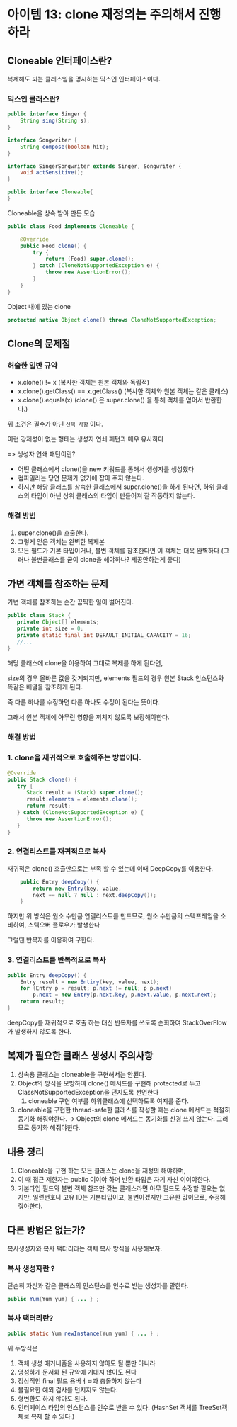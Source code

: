 # 아이템 13: clone 재정의는 주의해서 진행하라


## Cloneable 인터페이스란?

복제해도 되는 클래스임을 명시하는 믹스인 인터페이스이다.

### 믹스인 클래스란?

```java
public interface Singer {
    String sing(String s);
}

interface Songwriter {
    String compose(boolean hit);
}

interface SingerSongwriter extends Singer, Songwriter {
    void actSensitive();
}

```

```java
public interface Cloneable{
}
```

Cloneable을 상속 받아 만든 모습

```java
public class Food implements Cloneable {

    @Override
    public Food clone() {
        try {
            return (Food) super.clone();
        } catch (CloneNotSupportedException e) {
            throw new AssertionError();
        }
    }
}
```

Object 내에 있는 clone

```java
protected native Object clone() throws CloneNotSupportedException;
```

## Clone의 문제점

### 허술한 일반 규약

- x.clone() != x (복사한 객체는 원본 객체와 독립적)
- x.clone().getClass() == x.getClass() (복사한 객체와 원본 객체는 같은 클래스)
- x.clone().equals(x)  (clone() 은 super.clone() 을 통해 객체를 얻어서 반환한다.)

위 조건은 필수가 아닌 `선택 사항` 이다.

이런 강제성이 없는 형태는 생성자 연쇄 패턴과 매우 유사하다

=> 생성자 연쇄 패턴이란?

- 어떤 클래스에서 clone()을 new 키워드를 통해서 생성자를 생성했다
- 컴파일러는 당연 문제가 없기에 잡아 주지 않는다.
- 하지만 해당 클래스를 상속한 클래스에서 super.clone()을 하게 된다면, 하위 클래스의 타입이 아닌 상위 클래스의 타입이 만들어져 잘 작동하지 않는다.



### 해결 방법

1. super.clone()을 호출한다.
2. 그렇게 얻은 객체는 완벽한 복제본
3. 모든 필드가 기본 타입이거나, 불변 객체를 참조한다면 이 객체는 더욱 완벽하다 (그러나 불변클래스를 굳이 clone을 해야하나? 제공안하는게 좋다)


## 가변 객체를 참조하는 문제

가변 객체를 참조하는 순간 끔찍한 일이 벌어진다.

```java
public class Stack {
   private Object[] elements;
   private int size = 0;
   private static final int DEFAULT_INITIAL_CAPACITY = 16;
   //...
}
```

해당 클래스에 clone을 이용하여 그대로 복제를 하게 된다면, 

size의 경우 올바른 값을 갖게되지만, elements 필드의 경우 원본 Stack 인스턴스와 똑같은 배열을 참조하게 된다.

즉 다른 하나를 수정하면 다른 하나도 수정이 된다는 뜻이다.

그래서 원본 객체에 아무런 영향을 끼치지 않도록 보장해야한다.

### 해결 방법

### 1. clone을 재귀적으로 호출해주는 방법이다.

```java
@Override
public Stack clone() {
   try {
      Stack result = (Stack) super.clone();
      result.elements = elements.clone();
      return result;
   } catch (CloneNotSupportedException e) {
      throw new AssertionError();
   }
}
```

### 2. 연결리스트를 재귀적으로 복사

재귀적은 clone() 호출만으로는 부족 할 수 있는데 이때 DeepCopy를 이용한다.
```java
    public Entry deepCopy() {
        return new Entry(key, value,
        next == null ? null : next.deepCopy());
    }
```

하지만 위 방식은 원소 수만큼 연결리스트를 만드므로, 원소 수만큼의 스텍프레임을 소비하여, 스텍오버 플로우가 발생한다

그럴땐 반복자를 이용하여 구한다.

### 3. 연결리스트를 반복적으로 복사

```java
public Entry deepCopy() {
 	Entry result = new Entiry(key, value, next);
 	for (Entry p = result; p.next != null; p p.next)
 		p.next = new Entry(p.next.key, p.next.value, p.next.next);
 	return result;
}
```
deepCopy를 재귀적으로 호출 하는 대신 반복자를 쓰도록 순회하여 StackOverFlow가 발생하지 않도록 한다.


## 복제가 필요한 클래스 생성시 주의사항

1. 상속용 클래스는 cloneable을 구현해서는 안된다.
2. Object의 방식을 모방하여 clone() 메서드를 구현해 protected로 두고 ClassNotSupportedException을 던지도록 선언한다
   1. cloneable 구현 여부를 하위클래스에 선택하도록 여지를 준다.
3. cloneable을 구현한 thread-safe한 클래스를 작성할 때는 clone 메서드는 적절히 동기화 해줘야한다. 
→ Object의 clone 메서드는 동기화를 신경 쓰지 않는다. 그러므로 동기화 해줘야한다.

## 내용 정리

1. Cloneable을 구현 하는 모든 클래스는 clone을 재정의 해야하며, 
2. 이 때 접근 제한자는 public 이여야 하며 반환 타입은 자기 자신 이여야한다.
3. 기본타입 필드와 불변 객체 참조만 갖는 클래스라면 아무 필드도 수정할 필요는 없지만, 일련번호나 고유 ID는 기본타입이고, 불변이겠지만 고유한 값이므로, 수정해줘야한다.

## 다른 방법은 없는가?

복사생성자와 복사 팩터리라는 객체 복사 방식을 사용해보자.

### 복사 생성자란 ?
단순히 자신과 같은 클래스의 인스턴스를 인수로 받는 생성자를 말한다.

```java
public Yum(Yum yum) { ... } ;
```

### 복사 팩터리란?

```java
public static Yum newInstance(Yum yum) { ... } ;
```

위 두방식은

1. 객체 생성 매커니즘을 사용하지 않아도 될 뿐만 아니라
2. 엉성하게 문서화 된 규약에 기대지 않아도 된다
3. 정상적인 final 필드 용버ㅓㅂ과 충돌하지 않는다
4. 불필요한 예외 검사를 던지지도 않는다.
5. 형변환도 하지 않아도 된다.
6. 인터페이스 타입의 인스턴스를 인수로 받을 수 있다. (HashSet 객체를 TreeSet객체로 복제 할 수 있다.)